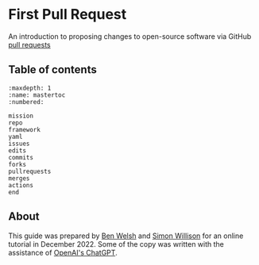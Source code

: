 ```{include} _templates/nav.html
```

# First Pull Request

An introduction to proposing changes to open-source software via GitHub [pull requests](https://docs.github.com/en/pull-requests)

## Table of contents

```{toctree}
:maxdepth: 1
:name: mastertoc
:numbered:

mission
repo
framework
yaml
issues
edits
commits
forks
pullrequests
merges
actions
end
```

## About

This guide was prepared by [Ben Welsh](https://palewi.re/who-is-ben-welsh/) and [Simon Willison](https://simonwillison.net/) for an online tutorial in December 2022. Some of the copy was written with the assistance of [OpenAI's ChatGPT](https://en.wikipedia.org/wiki/ChatGPT).
